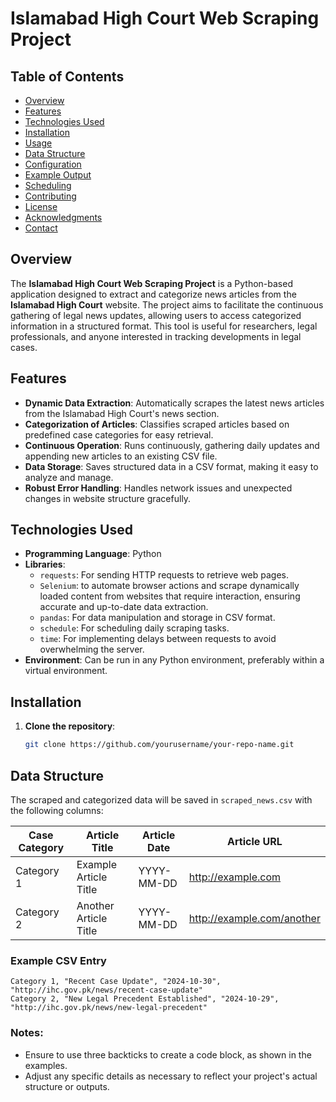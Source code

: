 # Islamabad High Court Web Scraping Project

## Table of Contents
- [Overview](#overview)
- [Features](#features)
- [Technologies Used](#technologies-used)
- [Installation](#installation)
- [Usage](#usage)
- [Data Structure](#data-structure)
- [Configuration](#configuration)
- [Example Output](#example-output)
- [Scheduling](#scheduling)
- [Contributing](#contributing)
- [License](#license)
- [Acknowledgments](#acknowledgments)
- [Contact](#contact)

## Overview

The **Islamabad High Court Web Scraping Project** is a Python-based application designed to extract and categorize news articles from the **Islamabad High Court** website. The project aims to facilitate the continuous gathering of legal news updates, allowing users to access categorized information in a structured format. This tool is useful for researchers, legal professionals, and anyone interested in tracking developments in legal cases.

## Features

- **Dynamic Data Extraction**: Automatically scrapes the latest news articles from the Islamabad High Court's news section.
- **Categorization of Articles**: Classifies scraped articles based on predefined case categories for easy retrieval.
- **Continuous Operation**: Runs continuously, gathering daily updates and appending new articles to an existing CSV file.
- **Data Storage**: Saves structured data in a CSV format, making it easy to analyze and manage.
- **Robust Error Handling**: Handles network issues and unexpected changes in website structure gracefully.

## Technologies Used

- **Programming Language**: Python
- **Libraries**:
  - `requests`: For sending HTTP requests to retrieve web pages.
  - `Selenium`: to automate browser actions and scrape dynamically loaded content from websites that require interaction, ensuring accurate and up-to-date data extraction.
  - `pandas`: For data manipulation and storage in CSV format.
  - `schedule`: For scheduling daily scraping tasks.
  - `time`: For implementing delays between requests to avoid overwhelming the server.
- **Environment**: Can be run in any Python environment, preferably within a virtual environment.

## Installation

1. **Clone the repository**:
   ```bash
   git clone https://github.com/yourusername/your-repo-name.git


## Data Structure

The scraped and categorized data will be saved in `scraped_news.csv` with the following columns:

| Case Category  | Article Title         | Article Date | Article URL                  |
|----------------|-----------------------|--------------|-------------------------------|
| Category 1     | Example Article Title  | YYYY-MM-DD   | http://example.com            |
| Category 2     | Another Article Title   | YYYY-MM-DD   | http://example.com/another    |

### Example CSV Entry
```csv
Category 1, "Recent Case Update", "2024-10-30", "http://ihc.gov.pk/news/recent-case-update"
Category 2, "New Legal Precedent Established", "2024-10-29", "http://ihc.gov.pk/news/new-legal-precedent"
```

### Notes:
- Ensure to use three backticks to create a code block, as shown in the examples.
- Adjust any specific details as necessary to reflect your project's actual structure or outputs.
